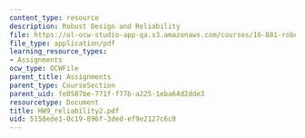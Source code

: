 ```yaml
---
content_type: resource
description: Robust Design and Reliability
file: https://ol-ocw-studio-app-qa.s3.amazonaws.com/courses/16-881-robust-system-design-summer-1998/5150ede10c19896f3dedef9e2127c6c8_HW9_reliability2.pdf
file_type: application/pdf
learning_resource_types:
- Assignments
ocw_type: OCWFile
parent_title: Assignments
parent_type: CourseSection
parent_uid: fe0587be-771f-f77b-a225-1eba64d2dde3
resourcetype: Document
title: HW9_reliability2.pdf
uid: 5150ede1-0c19-896f-3ded-ef9e2127c6c8
---
```

